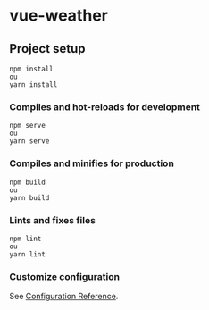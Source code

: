 # vue-weather

## Project setup
```
npm install
ou
yarn install

```

### Compiles and hot-reloads for development
```
npm serve
ou
yarn serve
```

### Compiles and minifies for production
```
npm build
ou
yarn build
```

### Lints and fixes files
```
npm lint
ou
yarn lint
```

### Customize configuration
See [Configuration Reference](https://cli.vuejs.org/config/).

